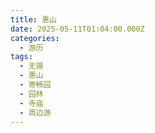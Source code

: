 ```yaml
---
title: 惠山
date: 2025-05-11T01:04:00.000Z
categories:
  - 游历
tags:
  - 无锡
  - 惠山
  - 寄畅园
  - 园林
  - 寺庙
  - 周边游
---
```


